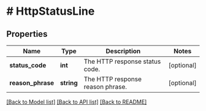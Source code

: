 # # HttpStatusLine

## Properties

Name | Type | Description | Notes
------------ | ------------- | ------------- | -------------
**status_code** | **int** | The HTTP response status code. | [optional]
**reason_phrase** | **string** | The HTTP response reason phrase. | [optional]

[[Back to Model list]](../../README.md#models) [[Back to API list]](../../README.md#endpoints) [[Back to README]](../../README.md)
